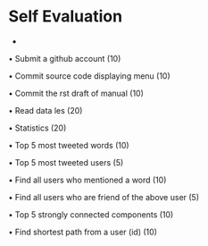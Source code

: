 # Self Evaluation
-

• Submit a github account (10)
• Commit source code displaying menu (10)
• Commit the  rst draft of manual (10)
• Read data  les (20)
• Statistics (20)
• Top 5 most tweeted words (10)
• Top 5 most tweeted users (5)
• Find all users who mentioned a word (10)
• Find all users who are friend of the above user (5) 

• Top 5 strongly connected components (10)
• Find shortest path from a user (id) (10)